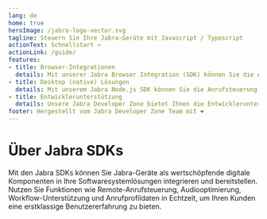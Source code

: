 ```yaml
---
lang: de
home: true
heroImage: /jabra-logo-vector.svg
tagline: Steuern Sie Ihre Jabra-Geräte mit Javascript / Typescript
actionText: Schnellstart →
actionLink: /guide/
features:
- title: Browser-Integrationen
  details: Mit unserer Jabra Browser Integration (SDK) können Sie die Anrufsteuerung mithilfe von Javascript oder Typescript in chrombasierte Webanwendungen integrieren.
- title: Desktop (native) Lösungen
  details: Mit unserem Jabra Node.js SDK können Sie die Anrufsteuerung mithilfe von Javascript oder Tupescript in Electron und andere auf Node.js basierende Desktop-Lösungen integrieren.
- title: Entwicklerunterstützung
  details: Unsere Jabra Developer Zone bietet Ihnen die Entwicklerunterstützung, die Sie zur Integration unserer SDKs benötigen.
footer: Hergestellt vom Jabra Developer Zone Team mit ❤️
---
```


# Über Jabra SDKs
Mit den Jabra SDKs können Sie Jabra-Geräte als wertschöpfende digitale Komponenten in Ihre Softwaresystemlösungen integrieren und bereitstellen. Nutzen Sie Funktionen wie Remote-Anrufsteuerung, Audiooptimierung, Workflow-Unterstützung und Anrufprofildaten in Echtzeit, um Ihren Kunden eine erstklassige Benutzererfahrung zu bieten.


